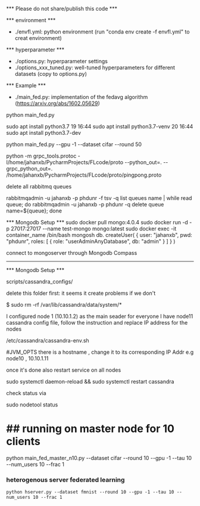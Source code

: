 *** Please do not share/publish this code *** 

*** environment ***
* ./envfl.yml: python environment (run "conda env create -f envfl.yml" to creat environment)

*** hyperparameter ***
* ./options.py: hyperparameter settings
* ./options_xxx_tuned.py: well-tuned hyperparameters for different datasets (copy to options.py)

*** Example ***
* ./main_fed.py: implementation of the fedavg algorithm (https://arxiv.org/abs/1602.05629)

python main_fed.py 

sudo apt install python3.7
    19  16:44   sudo apt install python3.7-venv
    20  16:44   sudo apt install python3.7-dev

 python main_fed.py --gpu -1 --dataset cifar --round 50
 
 python -m grpc_tools.protoc -I/home/jahanxb/PycharmProjects/FLcode/proto --python_out=. --grpc_python_out=. /home/jahanxb/PycharmProjects/FLcode/proto/pingpong.proto


delete all rabbitmq queues

rabbitmqadmin -u jahanxb -p phdunr -f tsv -q list queues name | while read queue; do rabbitmqadmin -u jahanxb -p phdunr -q delete queue name=${queue}; done

*** Mongodb Setup ***
sudo docker pull mongo:4.0.4
 sudo docker run -d -p 27017:27017 --name test-mongo mongo:latest
 sudo docker exec -it container_name /bin/bash
 mongosh
db. createUser( { user: "jahanxb", pwd: "phdunr", roles: [ { role: "userAdminAnyDatabase", db: "admin" } ] } )

connect to mongoserver through Mongodb Compass 

---------------------------------------


*** Mongodb Setup ***

scripts/cassandra_configs/

delete this folder first: it seems it create problems if we don't 

$ sudo rm -rf /var/lib/cassandra/data/system/*

I configured node 1 (10.10.1.2) as the main seader for everyone 
I have node11 cassandra config file, follow the instruction and replace IP address for the nodes 

/etc/cassandra/cassandra-env.sh 

#JVM_OPTS there is a hostname , change it to its corresponding IP Addr e.g node10 , 10.10.1.11

once it's done also restart service on all nodes 

sudo systemctl daemon-reload && sudo systemctl restart cassandra 

check status via 

sudo nodetool status 

# ## running on master node for 10 clients 
python main_fed_master_n10.py --dataset cifar --round 10 --gpu -1 --tau 10 --num_users 10 --frac 1


### heterogenous server federated learning

```
python hserver.py --dataset fmnist --round 10 --gpu -1 --tau 10 --num_users 10 --frac 1
```
